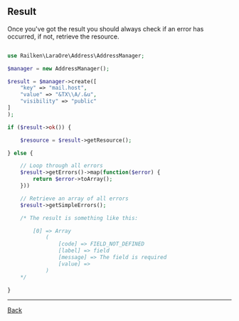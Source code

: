 ## Result

Once you've got the result you should always check if an error has occurred, if not, retrieve the resource.

```php

use Railken\LaraOre\Address\AddressManager;

$manager = new AddressManager();

$result = $manager->create([
    "key" => "mail.host",
    "value" => "&TX\\A/.&u",
    "visibility" => "public"
]
);

if ($result->ok()) {

    $resource = $result->getResource();

} else {

    // Loop through all errors
    $result->getErrors()->map(function($error) {
        return $error->toArray();
    }))

    // Retrieve an array of all errors
    $result->getSimpleErrors();

    /* The result is something like this:

        [0] => Array
            (
                [code] => FIELD_NOT_DEFINED
                [label] => field
                [message] => The field is required
                [value] =>
            )
    */

}
```

---
[Back](index.md)